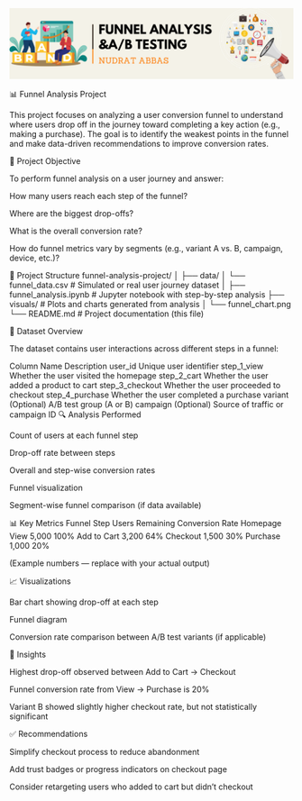 <p align="center">
  <img src="https://raw.githubusercontent.com/NudratDS/Funnel-Analysis-A-B-Testing-/main/Light%20Beige%20Digital%20Marketer%20Profile%20Header%20Banner%20LinkedIn%20_20250820_123423_0000.png" alt="DataMind Banner" width="1000">
</p>
📊 Funnel Analysis Project

This project focuses on analyzing a user conversion funnel to understand where users drop off in the journey toward completing a key action (e.g., making a purchase). The goal is to identify the weakest points in the funnel and make data-driven recommendations to improve conversion rates.

🧭 Project Objective

To perform funnel analysis on a user journey and answer:

How many users reach each step of the funnel?

Where are the biggest drop-offs?

What is the overall conversion rate?

How do funnel metrics vary by segments (e.g., variant A vs. B, campaign, device, etc.)?

📂 Project Structure
funnel-analysis-project/
│
├── data/
│   └── funnel_data.csv              # Simulated or real user journey dataset
│
├── funnel_analysis.ipynb           # Jupyter notebook with step-by-step analysis
├── visuals/                        # Plots and charts generated from analysis
│   └── funnel_chart.png
└── README.md                       # Project documentation (this file)

📄 Dataset Overview

The dataset contains user interactions across different steps in a funnel:

Column Name	Description
user_id	Unique user identifier
step_1_view	Whether the user visited the homepage
step_2_cart	Whether the user added a product to cart
step_3_checkout	Whether the user proceeded to checkout
step_4_purchase	Whether the user completed a purchase
variant	(Optional) A/B test group (A or B)
campaign	(Optional) Source of traffic or campaign ID
🔍 Analysis Performed

Count of users at each funnel step

Drop-off rate between steps

Overall and step-wise conversion rates

Funnel visualization

Segment-wise funnel comparison (if data available)

📊 Key Metrics
Funnel Step	Users Remaining	Conversion Rate
Homepage View	5,000	100%
Add to Cart	3,200	64%
Checkout	1,500	30%
Purchase	1,000	20%

(Example numbers — replace with your actual output)

📈 Visualizations

Bar chart showing drop-off at each step

Funnel diagram

Conversion rate comparison between A/B test variants (if applicable)

🧠 Insights

Highest drop-off observed between Add to Cart → Checkout

Funnel conversion rate from View → Purchase is 20%

Variant B showed slightly higher checkout rate, but not statistically significant

✅ Recommendations

Simplify checkout process to reduce abandonment

Add trust badges or progress indicators on checkout page

Consider retargeting users who added to cart but didn’t checkout
